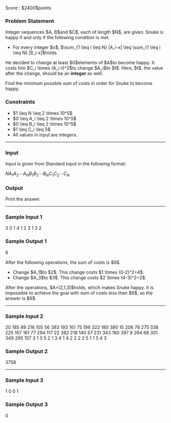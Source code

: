 
<div>

<span>

<span>

<p>
Score : $2400$points
</p>

<div>

<section>

### **Problem Statement**

<p>
Integer sequences $A, B$and $C$, each of length $N$, are given.
Snuke is happy if and only if the following condition is met.
</p>

<ul>

<li>
For every integer $x$, $\sum_{1 \leq i \leq N} |A_i-x| \leq \sum_{1 \leq i \leq N} |B_i-x|$holds.
</li>

</ul>

<p>
He decided to change at least $0$elements of $A$to become happy.
It costs him $C_i \times (A_i-t)^2$to change $A_i$to $t$.
Here, $t$, the value after the change, should be an 
<strong>
integer
</strong>
as well.
</p>

<p>
Find the minimum possible sum of costs in order for Snuke to become happy.
</p>

</section>

</div>

<div>

<section>

### **Constraints**

<ul>

<li>
$1 \leq N \leq 2 \times 10^5$
</li>

<li>
$0 \leq A_i \leq 2 \times 10^5$
</li>

<li>
$0 \leq B_i \leq 2 \times 10^5$
</li>

<li>
$1 \leq C_i \leq 5$
</li>

<li>
All values in input are integers.
</li>

</ul>

</section>

</div>

---

<div>

<div>

<section>

### **Input**

<p>
Input is given from Standard Input in the following format:
</p>

<div>

$N$$A_1$$A_2$$\cdots$$A_N$$B_1$$B_2$$\cdots$$B_N$$C_1$$C_2$$\cdots$$C_N$
</div>

</section>

</div>

<div>

<section>

### **Output**

<p>
Print the answer.
</p>

</section>

</div>

</div>

---

<div>

<section>

### **Sample Input 1**

<div>

3
0 1 4
1 2 3
1 3 2

</div>

</section>

</div>

<div>

<section>

### **Sample Output 1**

<div>

6

</div>

<p>
After the following operations, the sum of costs is $6$.
</p>

<ul>

<li>
Change $A_1$to $2$. This change costs $1 \times (0-2)^2=4$.
</li>

<li>
Change $A_3$to $3$. This change costs $2 \times (4-3)^2=2$.
</li>

</ul>

<p>
After the operations, $A=(2,1,3)$holds, which makes Snuke happy.
It is impossible to achieve the goal with sum of costs less than $6$, so the answer is $6$.
</p>

</section>

</div>

---

<div>

<section>

### **Sample Input 2**

<div>

20
185 89 216 105 56 383 193 161 75 196 322 180 390 15 206 78 275 338 225 167
161 77 294 117 22 382 218 140 57 231 343 160 397 8 264 68 301 349 295 157
3 1 3 5 2 1 3 4 1 4 2 2 2 2 5 1 1 5 4 3

</div>

</section>

</div>

<div>

<section>

### **Sample Output 2**

<div>

3758

</div>

</section>

</div>

---

<div>

<section>

### **Sample Input 3**

<div>

1
0
0
1

</div>

</section>

</div>

<div>

<section>

### **Sample Output 3**

<div>

0

</div>

</section>

</div>

</span>

</span>

</div>
